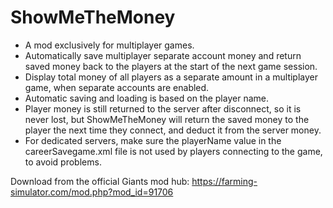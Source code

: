 # ShowMeTheMoney
* A mod exclusively for multiplayer games.
* Automatically save multiplayer separate account money and return saved money back to the players at the start of the next game session.
* Display total money of all players as a separate amount in a multiplayer game, when separate accounts are enabled.
* Automatic saving and loading is based on the player name.
* Player money is still returned to the server after disconnect, so it is never lost, but ShowMeTheMoney will return the saved money to the player the next time they connect, and deduct it from the server money.
* For dedicated servers, make sure the playerName value in the careerSavegame.xml file is not used by players connecting to the game, to avoid problems.

Download from the official Giants mod hub:
https://farming-simulator.com/mod.php?mod_id=91706
